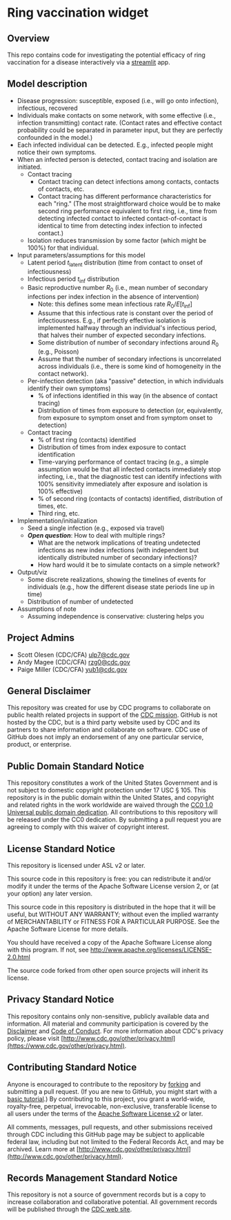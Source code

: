 # Ring vaccination widget

## Overview

This repo contains code for investigating the potential efficacy of ring
vaccination for a disease interactively via a [streamlit](https://streamlit.io/)
app.

## Model description

- Disease progression: susceptible, exposed (i.e., will go onto infection),
  infectious, recovered
- Individuals make contacts on some network, with some effective (i.e.,
  infection transmitting) contact rate. (Contact rates and effective contact
  probability could be separated in parameter input, but they are perfectly
  confounded in the model.)
- Each infected individual can be detected. E.g., infected people might notice
  their own symptoms.
- When an infected person is detected, contact tracing and isolation are
  initiated.
  - Contact tracing
    - Contact tracing can detect infections among contacts, contacts of
      contacts, etc.
    - Contact tracing has different performance characteristics for each "ring."
      (The most straightforward choice would be to make second ring performance
      equivalent to first ring, i.e., time from detecting infected contact to
      infected contact-of-contact is identical to time from detecting index
      infection to infected contact.)
  - Isolation reduces transmission by some factor (which might be 100%) for that
    individual.
- Input parameters/assumptions for this model
  - Latent period $t_\mathrm{latent}$ distribution (time from contact to onset
    of infectiousness)
  - Infectious period $t_\mathrm{inf}$ distribution
  - Basic reproductive number $R_0$ (i.e., mean number of secondary infections
    per index infection in the absence of intervention)
    - Note: this defines some mean infectious rate $R_0 / E[t_\mathrm{inf}]$
    - Assume that this infectious rate is constant over the period of
      infectiousness. E.g., if perfectly effective isolation is implemented
      halfway through an individual's infectious period, that halves their
      number of expected secondary infections.
    - Some distribution of number of secondary infections around $R_0$ (e.g.,
      Poisson)
    - Assume that the number of secondary infections is uncorrelated across
      individuals (i.e., there is some kind of homogeneity in the contact
      network).
  - Per-infection detection (aka "passive" detection, in which individuals
    identify their own symptoms)
    - % of infections identified in this way (in the absence of contact tracing)
    - Distribution of times from exposure to detection (or, equivalently, from
      exposure to symptom onset and from symptom onset to detection)
  - Contact tracing
    - % of first ring (contacts) identified
    - Distribution of times from index exposure to contact identification
    - Time-varying performance of contact tracing (e.g., a simple assumption
      would be that all infected contacts immediately stop infecting, i.e., that
      the diagnostic test can identify infections with 100% sensitivity
      immediately after exposure and isolation is 100% effective)
    - % of second ring (contacts of contacts) identified, distribution of times,
      etc.
    - Third ring, etc.
- Implementation/initialization
  - Seed a single infection (e.g., exposed via travel)
  - **_Open question_**: How to deal with multiple rings?
    - What are the network implications of treating undetected infections as new
      index infections (with independent but identically distributed number of
      secondary infections)?
    - How hard would it be to simulate contacts on a simple network?
- Output/viz
  - Some discrete realizations, showing the timelines of events for individuals
    (e.g., how the different disease state periods line up in time)
  - Distribution of number of undetected
- Assumptions of note
  - Assuming independence is conservative: clustering helps you

## Project Admins

- Scott Olesen (CDC/CFA) <ulp7@cdc.gov>
- Andy Magee (CDC/CFA) <rzg0@cdc.gov>
- Paige Miller (CDC/CFA) <yub1@cdc.gov>

## General Disclaimer

This repository was created for use by CDC programs to collaborate on public
health related projects in support of the
[CDC mission](https://www.cdc.gov/about/organization/mission.htm). GitHub is not
hosted by the CDC, but is a third party website used by CDC and its partners to
share information and collaborate on software. CDC use of GitHub does not imply
an endorsement of any one particular service, product, or enterprise.

## Public Domain Standard Notice

This repository constitutes a work of the United States Government and is not
subject to domestic copyright protection under 17 USC § 105. This repository is
in the public domain within the United States, and copyright and related rights
in the work worldwide are waived through the
[CC0 1.0 Universal public domain dedication](https://creativecommons.org/publicdomain/zero/1.0/).
All contributions to this repository will be released under the CC0 dedication.
By submitting a pull request you are agreeing to comply with this waiver of
copyright interest.

## License Standard Notice

This repository is licensed under ASL v2 or later.

This source code in this repository is free: you can redistribute it and/or
modify it under the terms of the Apache Software License version 2, or (at your
option) any later version.

This source code in this repository is distributed in the hope that it will be
useful, but WITHOUT ANY WARRANTY; without even the implied warranty of
MERCHANTABILITY or FITNESS FOR A PARTICULAR PURPOSE. See the Apache Software
License for more details.

You should have received a copy of the Apache Software License along with this
program. If not, see http://www.apache.org/licenses/LICENSE-2.0.html

The source code forked from other open source projects will inherit its license.

## Privacy Standard Notice

This repository contains only non-sensitive, publicly available data and
information. All material and community participation is covered by the
[Disclaimer](https://github.com/CDCgov/template/blob/master/DISCLAIMER.md) and
[Code of Conduct](https://github.com/CDCgov/template/blob/master/code-of-conduct.md).
For more information about CDC's privacy policy, please visit
[http://www.cdc.gov/other/privacy.html](https://www.cdc.gov/other/privacy.html).

## Contributing Standard Notice

Anyone is encouraged to contribute to the repository by
[forking](https://help.github.com/articles/fork-a-repo) and submitting a pull
request. (If you are new to GitHub, you might start with a
[basic tutorial](https://help.github.com/articles/set-up-git).) By contributing
to this project, you grant a world-wide, royalty-free, perpetual, irrevocable,
non-exclusive, transferable license to all users under the terms of the
[Apache Software License v2](http://www.apache.org/licenses/LICENSE-2.0.html) or
later.

All comments, messages, pull requests, and other submissions received through
CDC including this GitHub page may be subject to applicable federal law,
including but not limited to the Federal Records Act, and may be archived. Learn
more at
[http://www.cdc.gov/other/privacy.html](http://www.cdc.gov/other/privacy.html).

## Records Management Standard Notice

This repository is not a source of government records but is a copy to increase
collaboration and collaborative potential. All government records will be
published through the [CDC web site](http://www.cdc.gov).
